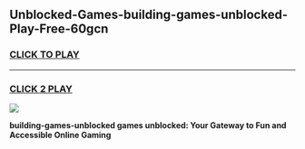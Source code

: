 
## Unblocked-Games-building-games-unblocked-Play-Free-60gcn
<h3>
<a href="https://premium76.site?title=building-games-unblocked&ref=20M">CLICK TO PLAY</a></h3>
<hr>

<h3>
<a href="https://premium76.site?title=building-games-unblocked&ref=20M">CLICK 2 PLAY</a>
  
</h3>

<a href="https://premium76.site?title=building-games-unblocked&ref=19M"><img src="https://clearcache.store/games.png"></a>


**building-games-unblocked games unblocked: Your Gateway to Fun and Accessible Online Gaming**
